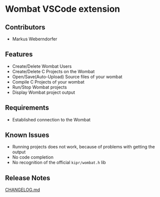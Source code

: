 # Wombat VSCode extension

## Contributors

-   Markus Weberndorfer

## Features

-   Create/Delete Wombat Users
-   Create/Delete C Projects on the Wombat
-   Open/Save(Auto-Upload) Source files of your wombat
-   Compile C Projects of your wombat
-   Run/Stop Wombat projects
-   Display Wombat project output

## Requirements

-   Established connection to the Wombat

## Known Issues

-   Running projects does not work, because of problems with getting the output
-   No code completion
-   No recognition of the official `kipr/wombat.h` lib

## Release Notes

[CHANGELOG.md](./CHANGELOG.md)
